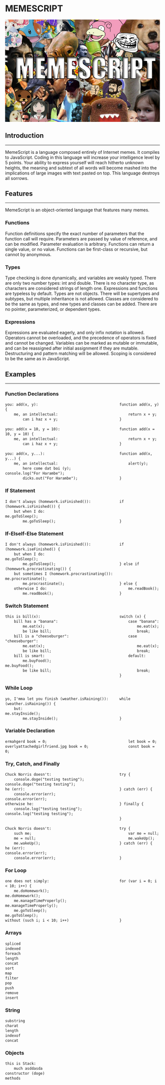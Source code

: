# MEMESCRIPT

<img src="memescript.jpg/">

## Introduction
---
MemeScript is a language composed entirely of Internet memes. It compiles to JavaScript. Coding in this language will increase your intelligence level by 5 points. Your ability to express yourself will reach hitherto unknown heights, the meaning and subtext of all words will become mashed into the implications of large images with text pasted on top. This language destroys all sorrows.

## Features
---
MemeScript is an object-oriented language that features many memes.

### Functions
Function definitions specify the exact number of parameters that the function call will require. Parameters are passed by value of reference, and can be modified. Parameter evaluation is arbitrary. Functions can return a single value, or no value. Functions can be first-class or recursive, but cannot by anonymous.

### Types
Type checking is done dynamically, and variables are weakly typed. There are only two number types: int and double. There is no character type, as characters are considered strings of length one. Expressions and functions are typeless by default. Types are not objects. There will be supertypes and subtypes, but multiple inheritance is not allowed. Classes are considered to be the same as types, and new types and classes can be added. There are no pointer, parameterized, or dependent types.

### Expressions
Expressions are evaluated eagerly, and only infix notation is allowed. Operators cannot be overloaded, and the precedence of operators is fixed and cannot be changed. Variables can be marked as mutable or immutable, and can be reassigned after initial assignment if they are mutable. Destructuring and pattern matching will be allowed. Scoping is considered to be the same as in JavaScript.

## Examples
---

### Function Declarations
```
you: add(x, y):                                     function add(x, y) {
    me, an intellectual:                                return x + y;
        can i haz x + y;                            }
        
you: add(x = 10, y = 10):                           function add(x = 10, y = 10) {
    me, an intellectual:                                return x + y;
        can i haz x + y;                            }
        
you: add(x, y...):                                  function add(x, y...) {                         
    me, an intellectual:                                alert(y);
        here come dat boi (y);                          console.log("For Harambe");
        dicks.out("For Harambe");                   }
```

### If Statement
```
I don't always (homework.isFinished()):             if (homework.isFinished()) {
    but when I do:                                      me.goToSleep();
        me.goToSleep();                             }
```

### If-ElseIf-Else Statement
```
I don't always (homework.isFinished()):             if (homework.iseFinished() {
    but when I do:                                      me.goToSleep();
        me.goToSleep();                             } else if (homework.procrastinating()) {
    but sometimes I (homework.procrastinating()):       me.procrastinate();
        me.procrastinate();                         } else {
    otherwise I do:                                     me.readBook();
        me.readBook();                              }
```

### Switch Statement
```
this is bill(x):                                    switch (x) {
    bill has a "banana":                                case "banana":
        me.eat(x);                                          me.eat(x);
        be like bill;                                       break;
    bill is a "cheeseburger":                           case "cheeseburger":
        me.eat(x);                                          me.eat(x);
        be like bill;                                       break;
    bill is smart:                                      default:
        me.buyFood();                                       me.buyFood();
        be like bill;                                       break;
                                                    }
```

### While Loop
```
yo, I'mma let you finish (weather.isRaining()):     while (weather.isRaining()) {
    but:                                                me.stayInside();
        me.stayInside();                            }
```

### Variable Declaration
```
ermahgerd book = 0;                                     let book = 0;
overlyattachedgirlfriend.jpg book = 0;                  const book = 0;
```

### Try, Catch, and Finally
```
Chuck Norris doesn't:                               try {
    console.doge("testing testing");                    console.doge("testing testing");
he (err):                                           } catch (err) {
    console.error(err);                                 console.error(err);
otherwise he:                                       } finally {
    console.log("testing testing");                     console.log("testing testing");
                                                    }

Chuck Norris doesn't:                               try {
    such me;                                            var me = null;
    me = null;                                          me.wakeUp();  
    me.wakeUp();                                    } catch (err) {
he (err):                                               console.error(err);
    console.error(err);                             }
```

### For Loop
```
one does not simply:                                for (var i = 0; i < 10; i++) {
    me.doHomework();                                    me.doHomework();
    me.manageTimeProperly();                            me.manageTimeProperly();
    me.goToSleep();                                     me.goToSleep();
without (such i; i < 10; i++)                       }
```
### Arrays
```
spliced
indexed
foreach
length
concat
sort
map
filter
pop
push
remove
insert
```

### String
```
substring
charat
length
indexof
concat
```

### Objects
```
this is Stack:
    much asddasda
constructor (doge)
methods
```
